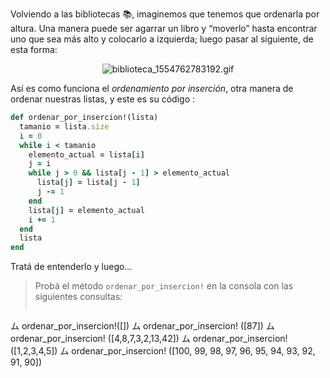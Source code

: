 Volviendo a las bibliotecas :books:, imaginemos que tenemos que ordenarla por altura. Una manera puede ser agarrar un libro y “moverlo” hasta encontrar uno que sea más alto y colocarlo a izquierda; luego pasar al siguiente, de esta forma:

<div align="center">
  <img src="https://mumuki.io/static/for_content/ordenamiento.svg" alt="biblioteca_1554762783192.gif" width="auto" height="auto">
</div>


Así es como funciona el _ordenamiento por inserción_, otra manera de ordenar nuestras listas, y este es su código :

```ruby
def ordenar_por_insercion!(lista)
  tamanio = lista.size
  i = 0
  while i < tamanio
    elemento_actual = lista[i]
    j = i
    while j > 0 && lista[j - 1] > elemento_actual
      lista[j] = lista[j - 1]
      j -= 1
    end
    lista[j] = elemento_actual
    i += 1
  end
  lista
end
```

Tratá de entenderlo y luego…

> Probá el método  `ordenar_por_insercion!` en la consola con las siguientes consultas:
> 
>``` ruby
ム ordenar_por_insercion!([])
ム ordenar_por_insercion! ([87])
ム ordenar_por_insercion! ([4,8,7,3,2,13,42])
ム ordenar_por_insercion! ([1,2,3,4,5])
ム ordenar_por_insercion! ([100, 99, 98, 97, 96, 95, 94, 93, 92, 91, 90])
```
